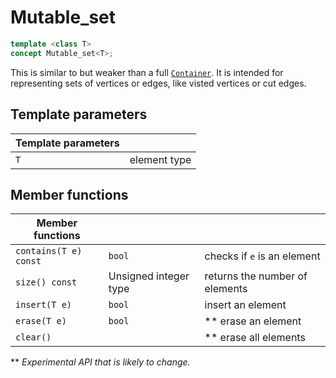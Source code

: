 
# Mutable_set

```c++
template <class T>
concept Mutable_set<T>;
```

This is similar to but weaker than a full [`Container`](http://en.cppreference.com/w/cpp/concept/Container).  It is intended for representing sets of vertices or edges, like visted vertices or cut edges.

## Template parameters
| Template parameters | |
|---------------------|-|
| `T` | element type |

## Member functions
| Member functions | | |
|------------------|-|-|
| `contains(T e) const` | `bool` | checks if `e` is an element |
| `size() const` | Unsigned integer type | returns the number of elements |
| `insert(T e)` | `bool` | insert an element |
| `erase(T e)` | `bool` | ** erase an element |
| `clear()` | | ** erase all elements |

\** _Experimental API that is likely to change._
